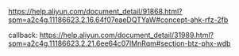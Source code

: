 https://help.aliyun.com/document_detail/91868.html?spm=a2c4g.11186623.2.16.64f07eaeDQTYaW#concept-ahk-rfz-2fb

callback:
https://help.aliyun.com/document_detail/31989.html?spm=a2c4g.11186623.2.21.6ee64c07lMnRqm#section-btz-phx-wdb